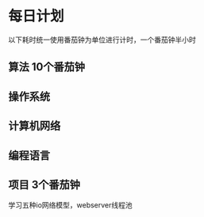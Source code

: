 # 每日计划
以下耗时统一使用番茄钟为单位进行计时，一个番茄钟半小时
## 算法 10个番茄钟
## 操作系统 
## 计算机网络 
## 编程语言 
## 项目 3个番茄钟
学习五种io网络模型，webserver线程池